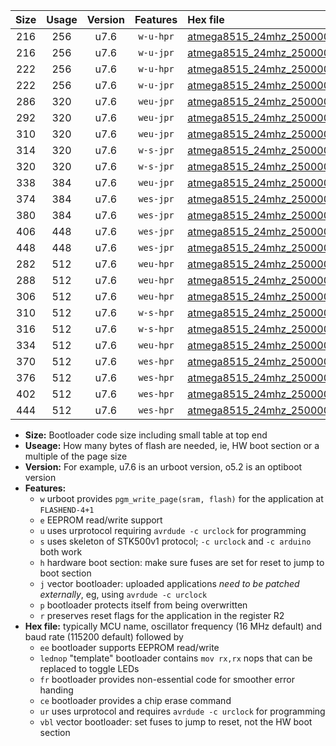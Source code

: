 |Size|Usage|Version|Features|Hex file|
|:-:|:-:|:-:|:-:|:--|
|216|256|u7.6|`w-u-hpr`|[atmega8515_24mhz_250000bps_ur.hex](https://raw.githubusercontent.com/stefanrueger/urboot/main/atmega8515_24mhz_250000bps_ur.hex)|
|216|256|u7.6|`w-u-jpr`|[atmega8515_24mhz_250000bps_ur_vbl.hex](https://raw.githubusercontent.com/stefanrueger/urboot/main/atmega8515_24mhz_250000bps_ur_vbl.hex)|
|222|256|u7.6|`w-u-hpr`|[atmega8515_24mhz_250000bps_lednop_ur.hex](https://raw.githubusercontent.com/stefanrueger/urboot/main/atmega8515_24mhz_250000bps_lednop_ur.hex)|
|222|256|u7.6|`w-u-jpr`|[atmega8515_24mhz_250000bps_lednop_ur_vbl.hex](https://raw.githubusercontent.com/stefanrueger/urboot/main/atmega8515_24mhz_250000bps_lednop_ur_vbl.hex)|
|286|320|u7.6|`weu-jpr`|[atmega8515_24mhz_250000bps_ee_ur_vbl.hex](https://raw.githubusercontent.com/stefanrueger/urboot/main/atmega8515_24mhz_250000bps_ee_ur_vbl.hex)|
|292|320|u7.6|`weu-jpr`|[atmega8515_24mhz_250000bps_ee_lednop_ur_vbl.hex](https://raw.githubusercontent.com/stefanrueger/urboot/main/atmega8515_24mhz_250000bps_ee_lednop_ur_vbl.hex)|
|310|320|u7.6|`weu-jpr`|[atmega8515_24mhz_250000bps_ee_lednop_fr_ur_vbl.hex](https://raw.githubusercontent.com/stefanrueger/urboot/main/atmega8515_24mhz_250000bps_ee_lednop_fr_ur_vbl.hex)|
|314|320|u7.6|`w-s-jpr`|[atmega8515_24mhz_250000bps_vbl.hex](https://raw.githubusercontent.com/stefanrueger/urboot/main/atmega8515_24mhz_250000bps_vbl.hex)|
|320|320|u7.6|`w-s-jpr`|[atmega8515_24mhz_250000bps_lednop_vbl.hex](https://raw.githubusercontent.com/stefanrueger/urboot/main/atmega8515_24mhz_250000bps_lednop_vbl.hex)|
|338|384|u7.6|`weu-jpr`|[atmega8515_24mhz_250000bps_ee_lednop_fr_ce_ur_vbl.hex](https://raw.githubusercontent.com/stefanrueger/urboot/main/atmega8515_24mhz_250000bps_ee_lednop_fr_ce_ur_vbl.hex)|
|374|384|u7.6|`wes-jpr`|[atmega8515_24mhz_250000bps_ee_vbl.hex](https://raw.githubusercontent.com/stefanrueger/urboot/main/atmega8515_24mhz_250000bps_ee_vbl.hex)|
|380|384|u7.6|`wes-jpr`|[atmega8515_24mhz_250000bps_ee_lednop_vbl.hex](https://raw.githubusercontent.com/stefanrueger/urboot/main/atmega8515_24mhz_250000bps_ee_lednop_vbl.hex)|
|406|448|u7.6|`wes-jpr`|[atmega8515_24mhz_250000bps_ee_lednop_fr_vbl.hex](https://raw.githubusercontent.com/stefanrueger/urboot/main/atmega8515_24mhz_250000bps_ee_lednop_fr_vbl.hex)|
|448|448|u7.6|`wes-jpr`|[atmega8515_24mhz_250000bps_ee_lednop_fr_ce_vbl.hex](https://raw.githubusercontent.com/stefanrueger/urboot/main/atmega8515_24mhz_250000bps_ee_lednop_fr_ce_vbl.hex)|
|282|512|u7.6|`weu-hpr`|[atmega8515_24mhz_250000bps_ee_ur.hex](https://raw.githubusercontent.com/stefanrueger/urboot/main/atmega8515_24mhz_250000bps_ee_ur.hex)|
|288|512|u7.6|`weu-hpr`|[atmega8515_24mhz_250000bps_ee_lednop_ur.hex](https://raw.githubusercontent.com/stefanrueger/urboot/main/atmega8515_24mhz_250000bps_ee_lednop_ur.hex)|
|306|512|u7.6|`weu-hpr`|[atmega8515_24mhz_250000bps_ee_lednop_fr_ur.hex](https://raw.githubusercontent.com/stefanrueger/urboot/main/atmega8515_24mhz_250000bps_ee_lednop_fr_ur.hex)|
|310|512|u7.6|`w-s-hpr`|[atmega8515_24mhz_250000bps.hex](https://raw.githubusercontent.com/stefanrueger/urboot/main/atmega8515_24mhz_250000bps.hex)|
|316|512|u7.6|`w-s-hpr`|[atmega8515_24mhz_250000bps_lednop.hex](https://raw.githubusercontent.com/stefanrueger/urboot/main/atmega8515_24mhz_250000bps_lednop.hex)|
|334|512|u7.6|`weu-hpr`|[atmega8515_24mhz_250000bps_ee_lednop_fr_ce_ur.hex](https://raw.githubusercontent.com/stefanrueger/urboot/main/atmega8515_24mhz_250000bps_ee_lednop_fr_ce_ur.hex)|
|370|512|u7.6|`wes-hpr`|[atmega8515_24mhz_250000bps_ee.hex](https://raw.githubusercontent.com/stefanrueger/urboot/main/atmega8515_24mhz_250000bps_ee.hex)|
|376|512|u7.6|`wes-hpr`|[atmega8515_24mhz_250000bps_ee_lednop.hex](https://raw.githubusercontent.com/stefanrueger/urboot/main/atmega8515_24mhz_250000bps_ee_lednop.hex)|
|402|512|u7.6|`wes-hpr`|[atmega8515_24mhz_250000bps_ee_lednop_fr.hex](https://raw.githubusercontent.com/stefanrueger/urboot/main/atmega8515_24mhz_250000bps_ee_lednop_fr.hex)|
|444|512|u7.6|`wes-hpr`|[atmega8515_24mhz_250000bps_ee_lednop_fr_ce.hex](https://raw.githubusercontent.com/stefanrueger/urboot/main/atmega8515_24mhz_250000bps_ee_lednop_fr_ce.hex)|

- **Size:** Bootloader code size including small table at top end
- **Useage:** How many bytes of flash are needed, ie, HW boot section or a multiple of the page size
- **Version:** For example, u7.6 is an urboot version, o5.2 is an optiboot version
- **Features:**
  + `w` urboot provides `pgm_write_page(sram, flash)` for the application at `FLASHEND-4+1`
  + `e` EEPROM read/write support
  + `u` uses urprotocol requiring `avrdude -c urclock` for programming
  + `s` uses skeleton of STK500v1 protocol; `-c urclock` and `-c arduino` both work
  + `h` hardware boot section: make sure fuses are set for reset to jump to boot section
  + `j` vector bootloader: uploaded applications *need to be patched externally*, eg, using `avrdude -c urclock`
  + `p` bootloader protects itself from being overwritten
  + `r` preserves reset flags for the application in the register R2
- **Hex file:** typically MCU name, oscillator frequency (16 MHz default) and baud rate (115200 default) followed by
  + `ee` bootloader supports EEPROM read/write
  + `lednop` "template" bootloader contains `mov rx,rx` nops that can be replaced to toggle LEDs
  + `fr` bootloader provides non-essential code for smoother error handing
  + `ce` bootloader provides a chip erase command
  + `ur` uses urprotocol and requires `avrdude -c urclock` for programming
  + `vbl` vector bootloader: set fuses to jump to reset, not the HW boot section
